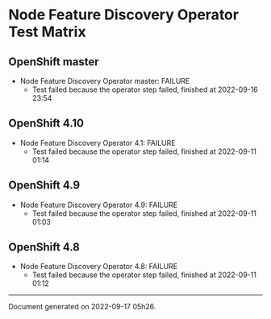
Node Feature Discovery Operator Test Matrix
===========================================

OpenShift master
----------------



* Node Feature Discovery Operator master: FAILURE
  - Test failed because the operator step failed, finished at 2022-09-16 23:54






OpenShift 4.10
--------------



* Node Feature Discovery Operator 4.1: FAILURE
  - Test failed because the operator step failed, finished at 2022-09-11 01:14






OpenShift 4.9
-------------



* Node Feature Discovery Operator 4.9: FAILURE
  - Test failed because the operator step failed, finished at 2022-09-11 01:03






OpenShift 4.8
-------------



* Node Feature Discovery Operator 4.8: FAILURE
  - Test failed because the operator step failed, finished at 2022-09-11 01:12






---
Document generated on 2022-09-17 05h26.
